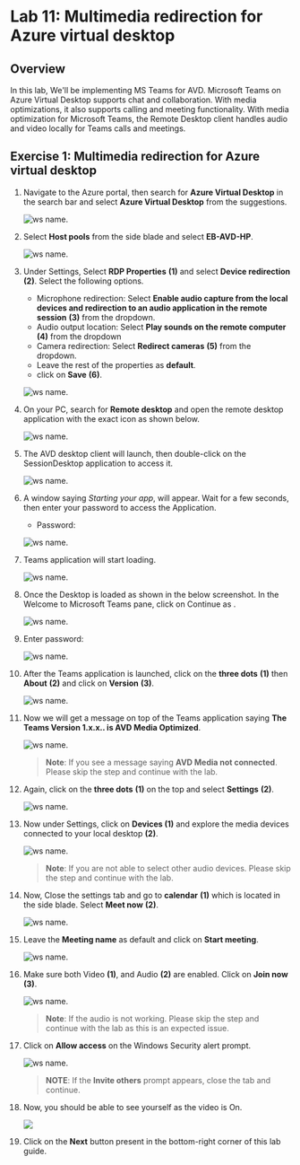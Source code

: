 # Lab 11: Multimedia redirection for Azure virtual desktop


## **Overview**

In this lab, We'll be implementing MS Teams for AVD. Microsoft Teams on Azure Virtual Desktop supports chat and collaboration. With media optimizations, it also supports calling and meeting functionality. With media optimization for Microsoft Teams, the Remote Desktop client handles audio and video locally for Teams calls and meetings.


## Exercise 1: Multimedia redirection for Azure virtual desktop


1. Navigate to the Azure portal, then search for **Azure Virtual Desktop** in the search bar and select **Azure Virtual Desktop** from the suggestions.

   ![ws name.](media/w1.png)
   
1. Select **Host pools** from the side blade and select **EB-AVD-HP**.

   ![ws name.](media/2avd120.png)
   
1. Under Settings, Select **RDP Properties** **(1)** and select **Device redirection** **(2)**. Select the following options.
   
   - Microphone redirection: Select **Enable audio capture from the local devices and redirection to an audio application in the remote session** **(3)** from the dropdown.
   - Audio output location: Select **Play sounds on the remote computer** **(4)** from the dropdown
   - Camera redirection: Select **Redirect cameras** **(5)** from the dropdown.
   - Leave the rest of the properties as **default**.
   - click on **Save** **(6)**.

   ![ws name.](media/2avd121.png)

1. On your PC, search for **Remote desktop** and open the remote desktop application with the exact icon as shown below.

   ![ws name.](../Azure-Virtual-Desktop-v3/media/remote.png)
   
1. The AVD desktop client will launch, then double-click on the SessionDesktop application to access it.

   ![ws name.](media/session%20desktop-v2.png)
   
1. A window saying *Starting your app*, will appear. Wait for a few seconds, then enter your password to access the Application.

    - Password: **<inject key="AzureAdUserPassword" />**
   
    ![ws name.](media/ch14.png)
    
1. Teams application will start loading.

   ![ws name.](media/avdv235.png)
   
1. Once the Desktop is loaded as shown in the below screenshot. In the Welcome to Microsoft Teams pane, click on Continue as **<inject key="AzureAdUserEmail" />**.

   ![ws name.](../Azure-Virtual-Desktop-v3/media/teamsopen.png)
   
1. Enter password: **<inject key="AzureAdUserPassword" />**

   ![ws name.](media/lab11-teams-signin.png) 
   
1. After the Teams application is launched, click on the **three dots** **(1)** then **About** **(2)** and click on **Version** **(3)**.

   ![ws name.](media/avdv215.png)

1. Now we will get a message on top of the Teams application saying **The Teams Version 1.x.x.. is AVD Media Optimized**.

   ![ws name.](media-1/TeamsAVD.png)
   
   >**Note**: If you see a message saying **AVD Media not connected**. Please skip the step and continue with the lab.
   
1. Again, click on the **three dots** **(1)** on the top and select **Settings** **(2)**.

   ![ws name.](media/avdv217.png)
   
1. Now under Settings, click on **Devices (1)** and explore the media devices connected to your local desktop **(2)**.

   ![ws name.](media/avdv218.png)
   
   >**Note**: If you are not able to select other audio devices. Please skip the step and continue with the lab.
   
1. Now, Close the settings tab and go to **calendar** **(1)** which is located in the side blade. Select **Meet now** **(2)**.

   ![ws name.](media/teams13.png)
   
1. Leave the **Meeting name** as default and click on **Start meeting**.

   ![ws name.](media/teams14.png)
   
1. Make sure both Video **(1)**, and Audio **(2)** are enabled. Click on **Join now** **(3)**.

   ![ws name.](media/teams15.png)
   
   >**Note**: If the audio is not working. Please skip the step and continue with the lab as this is an expected issue.
   
1. Click on **Allow access** on the Windows Security alert prompt.

   ![ws name.](media/teams16.png)
   
   >**NOTE**: If the **Invite others** prompt appears, close the tab and continue.
  
1. Now, you should be able to see yourself as the video is On.

   ![](../Azure-Virtual-Desktop-v3/media/cam.png)

1. Click on the **Next** button present in the bottom-right corner of this lab guide.
